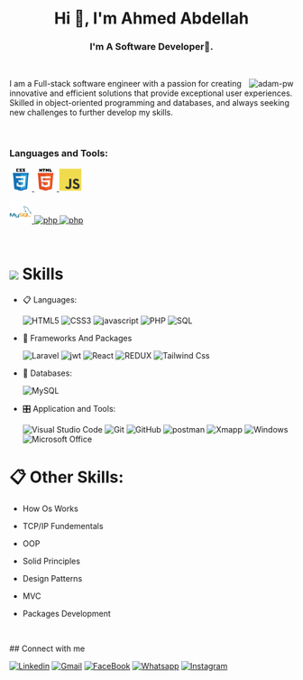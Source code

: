 <h1 align="center">Hi 👋, I'm Ahmed Abdellah</h1>
<h3 align="center">I'm A Software Developer🌟.</h3>

<br>

<p><img align="right" src="https://github.com/Adam-pw/Adam-pw/blob/main/animation_500_kxa883sd.gif" alt="adam-pw" /></p>

<p> 
I am a Full-stack software engineer with a passion for creating innovative and efficient solutions that provide exceptional user experiences.
Skilled in object-oriented programming and databases,
and always seeking new challenges to further develop my skills.
</p>

<br>

<h3 align="left">Languages and Tools:</h3>
<p align="left"> <a href="https://developer.android.com" target="_blank" rel="noreferrer"> <img
      src="https://raw.githubusercontent.com/devicons/devicon/master/icons/css3/css3-original-wordmark.svg" alt="css3"
      width="40" height="40" /> </a> <a href="https://www.w3.org/html/" target="_blank" rel="noreferrer"> <img
      src="https://raw.githubusercontent.com/devicons/devicon/master/icons/html5/html5-original-wordmark.svg"
      alt="html5" width="40" height="40" /> </a>
  <a href="https://developer.mozilla.org/en-US/docs/Web/JavaScript" target="_blank"
    rel="noreferrer"> <img
      src="https://raw.githubusercontent.com/devicons/devicon/master/icons/javascript/javascript-original.svg"
      alt="javascript" width="40" height="40" /> </a> 
  
  <a href="https://www.mysql.com/" target="_blank" rel="noreferrer"> <img
      src="https://raw.githubusercontent.com/devicons/devicon/master/icons/mysql/mysql-original-wordmark.svg"
      alt="mysql" width="40" height="40" /> </a> 
  <a href="https://www.php.net/" target="_blank" rel="noreferrer"> <img src="https://icons.iconarchive.com/icons/papirus-team/papirus-apps/256/github-bartzaalberg-php-tester-icon.png" width="40" height="40" alt="php" title="Github bartzaalberg php tester icon" width="256" height="256"> </a> 
  <a href="https://www.php.net/" target="_blank" rel="noreferrer"> <img src="https://pbs.twimg.com/profile_images/1163911054788833282/AcA2LnWL_400x400.jpg" width="40" height="40" alt="php"> </a> 
</p>

<br>

# <img src="https://media2.giphy.com/media/QssGEmpkyEOhBCb7e1/giphy.gif?cid=ecf05e47a0n3gi1bfqntqmob8g9aid1oyj2wr3ds3mg700bl&rid=giphy.gif" width ="25"><b> Skills</b>

<p align="center">

- 📋 Languages: 
    
    ![HTML5](https://img.shields.io/badge/html5-%23E34F26.svg?style=for-the-badge&logo=html5&logoColor=white)
    ![CSS3](https://img.shields.io/badge/css3-%231572B6.svg?style=for-the-badge&logo=css3&logoColor=white)
    ![javascript](https://img.shields.io/badge/javascript%20-%23323330.svg?&style=for-the-badge&logo=javascript&logoColor=%23F7DF1E)
    ![PHP](https://img.shields.io/badge/php-%23777BB4.svg?style=for-the-badge&logo=php&logoColor=white)
    ![SQL](https://custom-icon-badges.herokuapp.com/badge/SQL-025E8C.svg?logo=database&logoColor=white)
   
    
- 🎨 Frameworks And Packages

   ![Laravel](https://img.shields.io/badge/Laravel-FF2D20?style=for-the-badge&logo=laravel&logoColor=white)
   ![jwt](https://img.shields.io/badge/JWT-000000?style=for-the-badge&logo=JSON%20web%20tokens&logoColor=white)
   ![React](https://img.shields.io/badge/-React-%23282C34?style=flat-square&logo=react)
   ![REDUX](https://img.shields.io/badge/Redux-593D88?style=for-the-badge&logo=redux&logoColor=white)
   ![Tailwind Css](https://img.shields.io/badge/Tailwind_CSS-38B2AC?style=for-the-badge&logo=tailwind-css&logoColor=white)
  
- 💾 Databases:

    
    ![MySQL](https://img.shields.io/badge/MySQL-00000F?style=for-the-badge&logo=mysql&logoColor=white)
    
    
- 🎛️ Application and Tools:

    ![Visual Studio Code](https://img.shields.io/badge/Visual%20Studio%20Code-0078d7.svg?style=for-the-badge&logo=visual-studio-code&logoColor=white)
    ![Git](https://img.shields.io/badge/git-%23F05033.svg?style=for-the-badge&logo=git&logoColor=white)
    ![GitHub](https://img.shields.io/badge/github-%23121011.svg?style=for-the-badge&logo=github&logoColor=white)
    ![postman](https://img.shields.io/badge/Postman-FF6C37?style=for-the-badge&logo=Postman&logoColor=white)
    ![Xmapp](https://img.shields.io/badge/Xampp-F37623?style=for-the-badge&logo=xampp&logoColor=white)
    ![Windows](https://img.shields.io/badge/Windows-0078D6?style=for-the-badge&logo=windows&logoColor=white)
    ![Microsoft Office](https://img.shields.io/badge/Microsoft_Office-D83B01?style=for-the-badge&logo=microsoft-office&logoColor=white)

# 📋 Other Skills: 

- How Os Works

- TCP/IP Fundementals

- OOP

- Solid Principles

- Design Patterns

- MVC
    
- Packages Development

<br>
</p>
## Connect with me 

[![Linkedin](https://img.shields.io/badge/LinkedIn-0077B5?style=for-the-badge&logo=linkedin&logoColor=white)](https://www.linkedin.com/in/ahmedabdellah1/)
[![Gmail](https://img.shields.io/badge/-Gmail-c14438?style=flat-square&logo=Gmail&logoColor=white)](mailto:ahmed.abdellah664@gmail.com)
[![FaceBook](https://img.shields.io/badge/Facebook-1877F2?style=for-the-badge&logo=facebook&logoColor=white)](https://www.facebook.com/profile.php?id=100007529910682)
[![Whatsapp](https://img.shields.io/badge/-Whatsapp-075e54?style=for-the-badge&logo=Whatsapp&logoColor=white)](https://api.whatsapp.com/send/?phone=+201141371812)
[![Instagram](https://img.shields.io/badge/-Instagram-C13584?style=for-the-badge&logo=Instagram&logoColor=white)](https://www.instagram.com/ahmedabdellah_)

</p>
